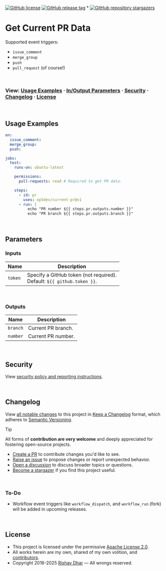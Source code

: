 [![GitHub license](https://img.shields.io/github/license/op5dev/current-pr?logo=apache&label=License)](LICENSE "Apache License 2.0.")
[![GitHub release tag](https://img.shields.io/github/v/release/op5dev/current-pr?logo=semanticrelease&label=Release)](https://github.com/op5dev/current-pr/releases "View all releases.")
*
[![GitHub repository stargazers](https://img.shields.io/github/stars/op5dev/current-pr)](https://github.com/op5dev/current-pr "Become a stargazer.")

# Get Current PR Data

Supported event triggers:

- `issue_comment`
- `merge_group`
- `push`
- `pull_request` (of course!)

</br>

### View: [Usage Examples](#usage-examples) · [In/Output Parameters](#parameters) · [Security](#security) · [Changelog](#changelog) · [License](#license)

</br>

## Usage Examples

```yaml
on:
  issue_comment:
  merge_group:
  push:

jobs:
  test:
    runs-on: ubuntu-latest

    permissions:
      pull-requests: read # Required to get PR data.

    steps:
      - id: pr
        uses: op5dev/current-pr@v1
      - run: |
          echo "PR number ${{ steps.pr.outputs.number }}"
          echo "PR branch ${{ steps.pr.outputs.branch }}"
```

</br>

## Parameters

### Inputs

| Name    | Description                                                                |
| ------- | -------------------------------------------------------------------------- |
| `token` | Specify a GitHub token (not required).</br>Default: `${{ github.token }}`. |

</br>

### Outputs

| Name     | Description        |
| -------- | ------------------ |
| `branch` | Current PR branch. |
| `number` | Current PR number. |

</br>

## Security

View [security policy and reporting instructions](SECURITY.md).

</br>

## Changelog

View [all notable changes](https://github.com/op5dev/current-pr/releases "Releases.") to this project in [Keep a Changelog](https://keepachangelog.com "Keep a Changelog.") format, which adheres to [Semantic Versioning](https://semver.org "Semantic Versioning.").

> [!TIP]
>
> All forms of **contribution are very welcome** and deeply appreciated for fostering open-source projects.
>
> - [Create a PR](https://github.com/op5dev/current-pr/pulls "Create a pull request.") to contribute changes you'd like to see.
> - [Raise an issue](https://github.com/op5dev/current-pr/issues "Raise an issue.") to propose changes or report unexpected behavior.
> - [Open a discussion](https://github.com/op5dev/current-pr/discussions "Open a discussion.") to discuss broader topics or questions.
> - [Become a stargazer](https://github.com/op5dev/current-pr/stargazers "Become a stargazer.") if you find this project useful.

</br>

### To-Do

- Workflow event triggers like `workflow_dispatch`, and `workflow_run` (fork) will be added in upcoming releases.

</br>

## License

- This project is licensed under the permissive [Apache License 2.0](LICENSE "Apache License 2.0.").
- All works herein are my own, shared of my own volition, and [contributors](https://github.com/op5dev/current-pr/graphs/contributors "Contributors.").
- Copyright 2016-2025 [Rishav Dhar](https://github.com/rdhar "Rishav Dhar's GitHub profile.") — All wrongs reserved.
